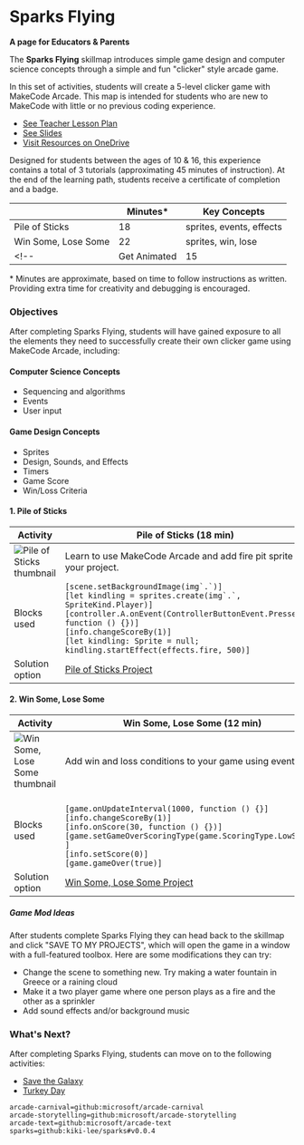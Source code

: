 # Sparks Flying

**A page for Educators & Parents**

The **Sparks Flying** skillmap introduces simple game design and computer science concepts through a simple and fun "clicker" style arcade game.

In this set of activities, students will create a 5-level clicker game with MakeCode Arcade.  This map is intended for students who are new to MakeCode with little or no previous coding experience.

* [See Teacher Lesson Plan](https://1drv.ms/w/s!AqsgsTyHBmRBoCHZ8rm2BKsISKS1?e=5xrAQl)
* [See Slides](https://1drv.ms/p/s!AqsgsTyHBmRBn2pQnnku4yb7iYfa?e=tsFXRo)
* [Visit Resources on OneDrive](https://1drv.ms/f/s!AqsgsTyHBmRBn2mMdQSkzSMTSCJg?e=pnPxYg)





Designed for students between the ages of 10 & 16, this experience contains a total of 3 tutorials (approximating 45 minutes of instruction).  At the end of the learning path, students receive a certificate of completion and a badge.

|                 | Minutes* |  Key Concepts |
| --------------- | -------- |  ------------ |
| Pile of Sticks    |18  |  sprites, events, effects |
| Win Some, Lose Some   |22 |  sprites, win, lose |
<!--| Get Animated   |15  |  sound, text, animations | -->


\* Minutes are approximate, based on time to follow instructions as written. Providing extra time for creativity and debugging is encouraged.

### Objectives

After completing Sparks Flying, students will have gained exposure to all the elements they need to successfully create their own clicker game using MakeCode Arcade, including:

#### Computer Science Concepts

- Sequencing and algorithms
- Events
- User input

<!--
- Functions
- Conditionals
- Variables
-->


#### Game Design Concepts

- Sprites
- Design, Sounds, and Effects
- Timers
- Game Score
- Win/Loss Criteria



#### 1. Pile of Sticks

| Activity | Pile of Sticks (18 min) |
|---|---|
| ![Pile of Sticks thumbnail](/static/skillmap/sparks/sparks1.gif) | Learn to use MakeCode Arcade and add fire pit sprite to your project. |
| Blocks used |  ``[scene.setBackgroundImage(img`.`)]`` <br/> ``[let kindling = sprites.create(img`.`, SpriteKind.Player)]`` <br/> ``[controller.A.onEvent(ControllerButtonEvent.Pressed, function () {})]`` <br/> ``[info.changeScoreBy(1)]`` <br/> ``[let kindling: Sprite = null; kindling.startEffect(effects.fire, 500)]``|
| Solution option | [Pile of Sticks Project](https://makecode.com/_PXrdTU93ig45) |

#### 2. Win Some, Lose Some

| Activity | Win Some, Lose Some (12 min) |
|---|---|
| ![Win Some, Lose Some thumbnail](/static/skillmap/sparks/sparks2.gif) | Add win and loss conditions to your game using events. |
| Blocks used | <br/> ``[game.onUpdateInterval(1000, function () {}]`` <br/>``[info.changeScoreBy(1)]`` <br/> ``[info.onScore(30, function () {})]`` <br/> ``[game.setGameOverScoringType(game.ScoringType.LowScore) ]`` <br/> ``[info.setScore(0)]`` <br/> ``[game.gameOver(true)]``|
| Solution option | [Win Some, Lose Some Project](https://makecode.com/_KkM6gg0fEevk) |


<!--
#### 3. Get Animated

| Activity | Get Animated (15 min) |
|---|---|
| ![Get Animated thumbnail](/static/skillmap/sparks/sparks3.gif) | Add sound and animation to polish your game! |
| Blocks used | ``[music.knock.play()]`` <br/> ``[animation.runImageAnimation(myHammer,assets.animation`hammerAnimation`,50,false)})]`` <br/>``[carnival.addLabelTo("Sparks Flying", carnival.Areas.Bottom))]`` |
| Solution option | [Get Animated Project](https://makecode.com/_PCKW94TVLMpA) |


#### 4. Play with Friends

| Activity | Get Animated (15 min) |
|---|---|
| ![Play with Friends thumbnail](/static/skillmap/sparks/sparks4.gif) | A few simple changes will have you playing chase in no time! |
| Blocks used | ``[game.showLongText(" ", DialogLayout.Center)]`` <br/> ``[carnival.startCountdownGame(15, carnival.WinTypes.Multi)]`` <br/>``[simplified.checkMoleEscape(mp.playerSelector(mp.PlayerNumber.Two), 1)]`` |
| Solution option | [Play with Friends Project](https://makecode.com/_Hvte8pVtoDft) |

-->




##### Game Mod Ideas

After students complete Sparks Flying they can head back to the skillmap and click "SAVE TO MY PROJECTS", which will open the game in a window with a full-featured toolbox. Here are some modifications they can try:

- Change the scene to something new.  Try making a water fountain in Greece or a raining cloud
- Make it a two player game where one person plays as a fire and the other as a sprinkler
- Add sound effects and/or background music


### What's Next?

After completing Sparks Flying, students can move on to the following activities:

* [Save the Galaxy](https://arcade.makecode.com/--skillmap#docs:/skillmap/galaxy)
* [Turkey Day](https://arcade.makecode.com/--skillmap#docs:/skillmap/turkey)




```package
arcade-carnival=github:microsoft/arcade-carnival
arcade-storytelling=github:microsoft/arcade-storytelling
arcade-text=github:microsoft/arcade-text
sparks=github:kiki-lee/sparks#v0.0.4
```